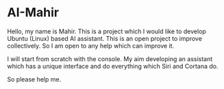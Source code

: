 # AI-Mahir

Hello, my name is Mahir. This is a project which I would like to develop Ubuntu (Linux) based AI assistant. This is an open project to improve collectively. So I am open to any help which can improve it.

I will start from scratch with the console. My aim developing an assistant which has a unique interface and do everything which Siri and Cortana do.

So please help me.
